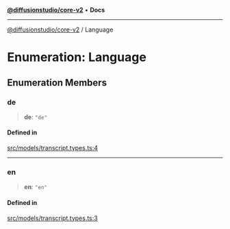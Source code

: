 [**@diffusionstudio/core-v2**](../README.md) • **Docs**

***

[@diffusionstudio/core-v2](../globals.md) / Language

# Enumeration: Language

## Enumeration Members

### de

> **de**: `"de"`

#### Defined in

[src/models/transcript.types.ts:4](https://github.com/diffusionstudio/core-v2/blob/ce69ef92917fd6c7f2f6e872cf6c87954dee9b56/src/models/transcript.types.ts#L4)

***

### en

> **en**: `"en"`

#### Defined in

[src/models/transcript.types.ts:3](https://github.com/diffusionstudio/core-v2/blob/ce69ef92917fd6c7f2f6e872cf6c87954dee9b56/src/models/transcript.types.ts#L3)
